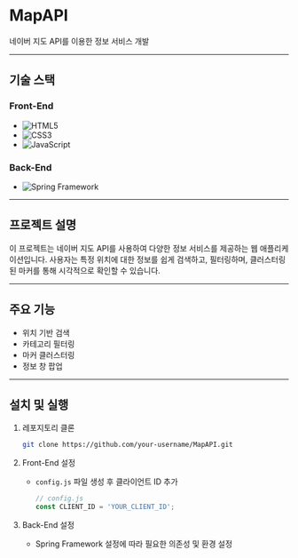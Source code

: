 # MapAPI

네이버 지도 API를 이용한 정보 서비스 개발 

---

## 기술 스택

### Front-End
- ![HTML5](https://img.shields.io/badge/HTML5-E34F26?style=for-the-badge&logo=html5&logoColor=white)
- ![CSS3](https://img.shields.io/badge/CSS3-1572B6?style=for-the-badge&logo=css3&logoColor=white)
- ![JavaScript](https://img.shields.io/badge/JavaScript-F7DF1E?style=for-the-badge&logo=javascript&logoColor=black)

### Back-End
- ![Spring Framework](https://img.shields.io/badge/Spring-6DB33F?style=for-the-badge&logo=spring&logoColor=white)

---

## 프로젝트 설명

이 프로젝트는 네이버 지도 API를 사용하여 다양한 정보 서비스를 제공하는 웹 애플리케이션입니다. 사용자는 특정 위치에 대한 정보를 쉽게 검색하고, 필터링하며, 클러스터링된 마커를 통해 시각적으로 확인할 수 있습니다.

---

## 주요 기능

- 위치 기반 검색
- 카테고리 필터링
- 마커 클러스터링
- 정보 창 팝업

---

## 설치 및 실행

1. 레포지토리 클론

    ```bash
    git clone https://github.com/your-username/MapAPI.git
    ```

2. Front-End 설정

    - `config.js` 파일 생성 후 클라이언트 ID 추가

        ```javascript
        // config.js
        const CLIENT_ID = 'YOUR_CLIENT_ID';
        ```

3. Back-End 설정

    - Spring Framework 설정에 따라 필요한 의존성 및 환경 설정

